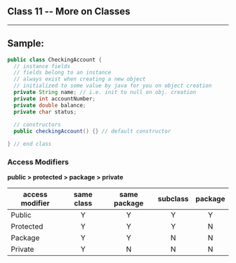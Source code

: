 ## Class 11 -- More on Classes

---

## Sample:
```java
public class CheckingAccount {
  // instance fields
  // fields belong to an instance
  // always exist when creating a new object
  // initialized to some value by java for you on object creation
  private String name; // i.e. init to null on obj. creation
  private int accountNumber;
  private double balance;
  private char status;
  
  // constructors
  public checkingAccount() {} // default constructor

} // end class
``` 

### Access Modifiers

**public > protected > package > private**

|access modifier|same class|same package|subclass| package|
|---------------|:--------:|:----------:|:------:|:------:|
|Public         |Y         |Y           |Y       |Y       |
|Protected      |Y         |Y           |Y       |N       |
|Package        |Y         |Y           |N       |N       |
|Private        |Y         |N           |N       |N       |